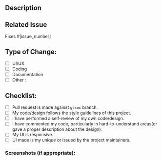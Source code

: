 <!--- Remove comments like this one  --->

## Description

<!--- Include a summary of the change and relevant context. Like what this design is about etc --->

## Related Issue

Fixes #[issue_number] <!--mention the issue this PR is related to eg: Fixes #3 -->

## Type of Change:

<!--- use x and remove the blank like this - [x] to tick the box --->

- [ ] UI/UX
- [ ] Coding
- [ ] Documentation
- [ ] Other : <!-- specify like graphic designing , testing etc -->

## Checklist:

- [ ] Pull request is made against `gssoc` branch.
- [ ] My code/design follows the style guidelines of this project.
- [ ] I have performed a self-review of my own code/design.
- [ ] I have commented my code, particularly in hard-to-understand areas(or gave a proper description about the design).
- [ ] My UI is responsive.
- [ ] UI made is my unique or issued by the project maintainers.

### Screenshots (if appropriate):
